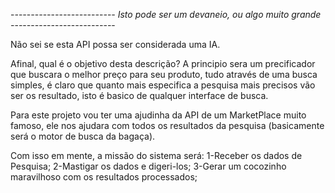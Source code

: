 -*-*-*-*-*-*-*-*-*-*-*-*-*-*-*-*-*-*-*-*-*-*-*-*-*-
Isto pode ser um devaneio, ou algo muito grande
-*-*-*-*-*-*-*-*-*-*-*-*-*-*-*-*-*-*-*-*-*-*-*-*-*-


Não sei se esta API possa ser considerada uma IA.

Afinal, qual é o objetivo desta descrição?
A principio sera um precificador que buscara 
o melhor preço para seu produto, tudo através
de uma busca simples, é claro que quanto mais
especifica a pesquisa mais precisos vão ser os
resultado, isto é basico de qualquer interface 
de busca.

Para este projeto vou ter uma ajudinha da API 
de um MarketPlace muito famoso, ele nos ajudara 
com todos os resultados da pesquisa (basicamente
será o motor de busca da bagaça).

Com isso em mente, a missão do sistema será:
1-Receber os dados de Pesquisa;
2-Mastigar os dados e digeri-los;
3-Gerar um cocozinho maravilhoso com os
resultados processados;